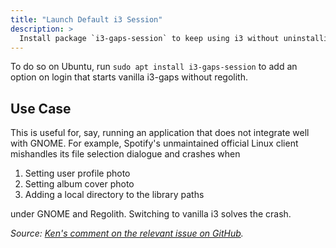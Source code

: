 ```yaml
---
title: "Launch Default i3 Session"
description: >
  Install package `i3-gaps-session` to keep using i3 without uninstalling Regolith
---
```


To do so on Ubuntu, run `sudo apt install i3-gaps-session` to add an option on login that starts vanilla i3-gaps without regolith.

## Use Case

This is useful for, say, running an application that does not integrate well with GNOME. For example, Spotify's unmaintained official Linux client mishandles its file selection dialogue and crashes when

1. Setting user profile photo
2. Setting album cover photo
3. Adding a local directory to the library paths

under GNOME and Regolith. Switching to vanilla i3 solves the crash.

_Source: [Ken's comment on the relevant issue on GitHub](https://github.com/regolith-linux/regolith-desktop/issues/21#issuecomment-729776535)._

